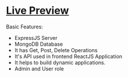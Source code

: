 # [Live Preview](https://animal-carings.web.app/)

Basic Features: 
- ExpressJS Server
- MongoDB Database
- It has Get, Post, Delete Operations
- It's API used in frontend ReactJS Application
- It helps to build dynamic applications.
- Admin and User role
